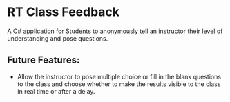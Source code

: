 # RT Class Feedback
A C# application for Students to anonymously tell an instructor their level of understanding and pose questions.

## Future Features:
- Allow the instructor to pose multiple choice or fill in the blank questions to the class and choose whether to make the results visible to the class in real time or after a delay.

